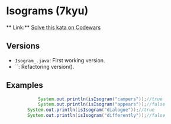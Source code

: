 # Isograms (7kyu)
** Link:** [Solve this kata on Codewars](https://www.codewars.com/kata/54ba84be607a92aa900000f1)
## Versions
- `Isogram_.java`: First working version.
- ``: Refactoring version().

## Examples
```java
    		System.out.println(isIsogram("campers"));//true
	        System.out.println(isIsogram("appears"));//false
		System.out.println(isIsogram("dialogue"));//true
		System.out.println(isIsogram("differently"));//false
